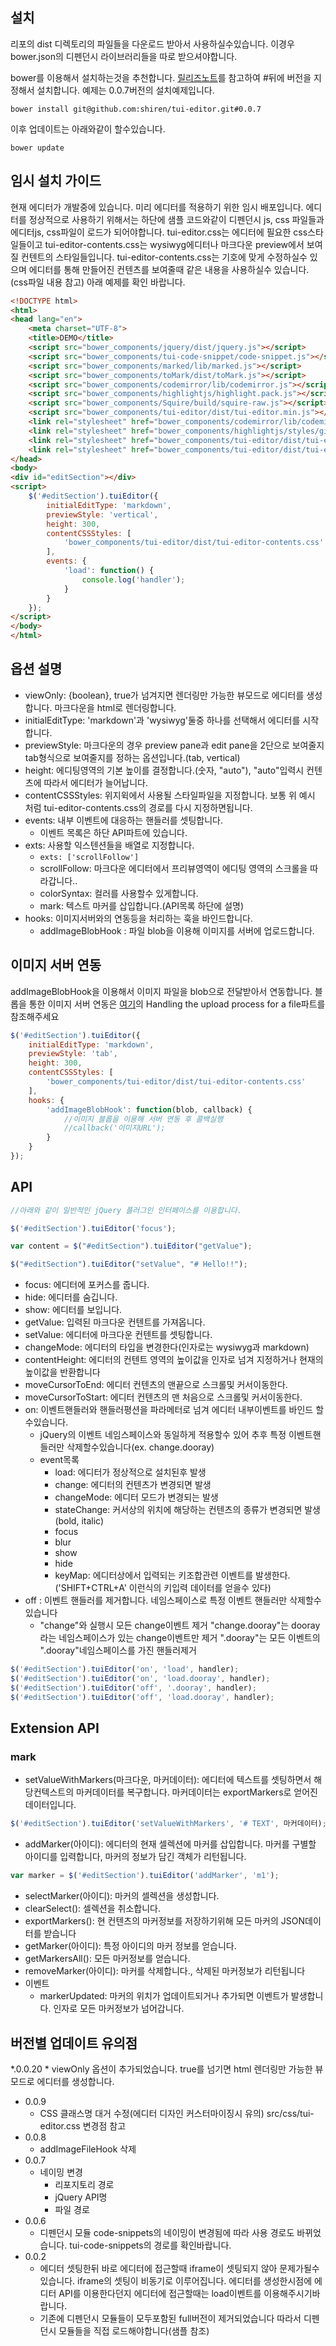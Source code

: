## 설치

리포의 dist 디렉토리의 파일들을 다운로드 받아서 사용하실수있습니다.
이경우 bower.json의 디펜던시 라이브러리들을 따로 받으셔야합니다.

bower를 이용해서 설치하는것을 추천합니다.
[릴리즈노트](https://github.com/shiren/tui-editor/releases)를 참고하여 #뒤에 버전을 지정해서 설치합니다.
예제는 0.0.7버전의 설치예제입니다.

```
bower install git@github.com:shiren/tui-editor.git#0.0.7
```

이후 업데이트는 아래와같이 할수있습니다.

```
bower update
```

## 임시 설치 가이드

현재 에디터가 개발중에 있습니다. 미리 에디터를 적용하기 위한 임시 배포입니다.
에디터를 정상적으로 사용하기 위해서는 하단에 샘플 코드와같이 디펜던시 js, css 파일들과 에디터js, css파일이 로드가 되어야합니다.
tui-editor.css는 에디터에 필요한 css스타일들이고
tui-editor-contents.css는 wysiwyg에디터나 마크다운 preview에서 보여질 컨텐트의 스타일들입니다.
tui-editor-contents.css는 기호에 맞게 수정하실수 있으며 에디터를 통해 만들어진 컨텐츠를 보여줄때 같은 내용을 사용하실수 있습니다.(css파일 내용 참고)
아래 예제를 확인 바랍니다.

``` html
<!DOCTYPE html>
<html>
<head lang="en">
    <meta charset="UTF-8">
    <title>DEMO</title>
    <script src="bower_components/jquery/dist/jquery.js"></script>
    <script src="bower_components/tui-code-snippet/code-snippet.js"></script>
    <script src="bower_components/marked/lib/marked.js"></script>
    <script src="bower_components/toMark/dist/toMark.js"></script>
    <script src="bower_components/codemirror/lib/codemirror.js"></script>
    <script src="bower_components/highlightjs/highlight.pack.js"></script>
    <script src="bower_components/Squire/build/squire-raw.js"></script>
    <script src="bower_components/tui-editor/dist/tui-editor.min.js"></script>
    <link rel="stylesheet" href="bower_components/codemirror/lib/codemirror.css">
    <link rel="stylesheet" href="bower_components/highlightjs/styles/github.css">
    <link rel="stylesheet" href="bower_components/tui-editor/dist/tui-editor.css">
    <link rel="stylesheet" href="bower_components/tui-editor/dist/tui-editor-contents.css">
</head>
<body>
<div id="editSection"></div>
<script>
    $('#editSection').tuiEditor({
        initialEditType: 'markdown',
        previewStyle: 'vertical',
        height: 300,
        contentCSSStyles: [
            'bower_components/tui-editor/dist/tui-editor-contents.css'
        ],
        events: {
            'load': function() {
                console.log('handler');
            }
        }
    });
</script>
</body>
</html>
```

## 옵션 설명

* viewOnly: {boolean}, true가 넘겨지면 렌더링만 가능한 뷰모드로 에디터를 생성합니다. 마크다운을 html로 렌더링합니다.
* initialEditType: 'markdown'과 'wysiwyg'둘중 하나를 선택해서 에디터를 시작합니다.
* previewStyle: 마크다운의 경우 preview pane과 edit pane을 2단으로 보여줄지 tab형식으로 보여줄지를 정하는 옵션입니다.(tab, vertical)
* height: 에디팅영역의 기본 높이를 결정합니다.(숫자, "auto"), "auto"입력시 컨텐츠에 따라서 에디터가 늘어납니다.
* contentCSSStyles: 위지윅에서 사용될 스타일파일을 지정합니다. 보통 위 예시 처럼 tui-editor-contents.css의 경로를 다시 지정하면됩니다.
* events: 내부 이벤트에 대응하는 핸들러를 셋팅합니다.
    * 이벤트 목록은 하단 API파트에 있습니다.
* exts: 사용할 익스텐션들을 배열로 지정합니다.
    * `exts: ['scrollFollow']`
    * scrollFollow: 마크다운 에디터에서 프리뷰영역이 에디팅 영역의 스크롤을 따라갑니다..
    * colorSyntax: 컬러를 사용할수 있게합니다.
    * mark: 텍스트 마커를 삽입합니다.(API목록 하단에 설명)
* hooks: 이미지서버와의 연동등을 처리하는 훅을 바인드합니다.
    * addImageBlobHook : 파일 blob을 이용해 이미지를 서버에 업로드합니다.

## 이미지 서버 연동
addImageBlobHook을 이용해서 이미지 파일을 blob으로 전달받아서 연동합니다.
블롭을 통한 이미지 서버 연동은 [여기](https://developer.mozilla.org/en/docs/Using_files_from_web_applications)의 Handling the upload process for a file파트를 참조해주세요


``` javascript
$('#editSection').tuiEditor({
    initialEditType: 'markdown',
    previewStyle: 'tab',
    height: 300,
    contentCSSStyles: [
        'bower_components/tui-editor/dist/tui-editor-contents.css'
    ],
    hooks: {
        'addImageBlobHook': function(blob, callback) {
            //이미지 블롭을 이용해 서버 연동 후 콜백실행
            //callback('이미지URL');
        }
    }
});
```

## API

``` javascript
//아래와 같이 일반적인 jQuery 플러그인 인터페이스를 이용합니다.

$('#editSection').tuiEditor('focus');

var content = $("#editSection").tuiEditor("getValue");

$("#editSection").tuiEditor("setValue", "# Hello!!");
```

* focus: 에디터에 포커스를 줍니다.
* hide: 에디터를 숨깁니다.
* show: 에디터를 보입니다.
* getValue: 입력된 마크다운 컨텐트를 가져옵니다.
* setValue: 에디터에 마크다운 컨텐트를 셋팅합니다.
* changeMode: 에디터의 타입을 변경한다(인자로는 wysiwyg과 markdown)
* contentHeight: 에디터의 컨텐트 영역의 높이값을 인자로 넘겨 지정하거나 현재의 높이값을 반환합니다
* moveCursorToEnd: 에디터 컨텐츠의 맨끝으로 스크롤및 커서이동한다.
* moveCursorToStart: 에디터 컨텐츠의 맨 처음으로 스크롤및 커서이동한다.
* on: 이벤트핸들러와 핸들러평션을 파라메터로 넘겨 에디터 내부이벤트를 바인드 할수있습니다.
    * jQuery의 이벤트 네임스페이스와 동일하게 적용할수 있어 추후 특정 이벤트핸들러만 삭제할수있습니다(ex. change.dooray)
    * event목록
        * load: 에디터가 정상적으로 설치된후 발생
        * change: 에디터의 컨텐츠가 변경되면 발생
        * changeMode: 에디터 모드가 변경되는 발생
        * stateChange: 커서상의 위치에 해당하는 컨텐츠의 종류가 변경되면 발생(bold, italic)
        * focus
        * blur
        * show
        * hide
        * keyMap: 에디터상에서 입력되는 키조합관련 이벤트를 발생한다.('SHIFT+CTRL+A' 이런식의 키입력 데이터를 얻을수 있다)
* off : 이벤트 핸들러를 제거합니다. 네임스페이스로 특정 이벤트 핸들러만 삭제할수있습니다
    * "change"와 실행시 모든 change이벤트 제거 "change.dooray"는 dooray라는 네임스페이스가 있는 change이벤트만 제거 ".dooray"는 모든 이벤트의 ".dooray"네임스페이스를 가진 핸들러제거

``` javascript
$('#editSection').tuiEditor('on', 'load', handler);
$('#editSection').tuiEditor('on', 'load.dooray', handler);
$('#editSection').tuiEditor('off', '.dooray', handler);
$('#editSection').tuiEditor('off', 'load.dooray', handler);
```

## Extension API

### mark

* setValueWithMarkers(마크다운, 마커데이터): 에디터에 텍스트를 셋팅하면서 해당컨텍스트의 마커데이터를 복구합니다. 마커데이터는 exportMarkers로 얻어진 데이터입니다.

``` javascript
$('#editSection').tuiEditor('setValueWithMarkers', '# TEXT', 마커데이터);
```

* addMarker(아이디): 에디터의 현재 셀렉션에 마커를 삽입합니다. 마커를 구별할 아이디를 입력합니다, 마커의 정보가 담긴 객체가 리턴됩니다.

``` javascript
var marker = $('#editSection').tuiEditor('addMarker', 'm1');
```

* selectMarker(아이디): 마커의 셀렉션을 생성합니다.
* clearSelect(): 셀렉션을 취소합니다.
* exportMarkers(): 현 컨텐츠의 마커정보를 저장하기위해 모든 마커의 JSON데이터를 받습니다
* getMarker(아이디): 특정 아이디의 마커 정보를 얻습니다.
* getMarkersAll(): 모든 마커정보를 얻습니다.
* removeMarker(아이디): 마커를 삭제합니다., 삭제된 마커정보가 리턴됩니다
* 이벤트
    * markerUpdated: 마커의 위치가 업데이트되거나 추가되면 이벤트가 발생합니다. 인자로 모든 마커정보가 넘어갑니다.

## 버전별 업데이트 유의점
*.0.0.20
    * viewOnly 옵션이 추가되었습니다. true를 넘기면 html 렌더링만 가능한 뷰모드로 에디터를 생성합니다.
* 0.0.9
    * CSS 클래스명 대거 수정(에디터 디자인 커스터마이징시 유의)
    src/css/tui-editor.css 변경점 참고
* 0.0.8
    * addImageFileHook 삭제
* 0.0.7
    * 네이밍 변경
        * 리포지토리 경로
        * jQuery API명
        * 파일 경로
* 0.0.6
    * 디펜던시 모듈 code-snippets의 네이밍이 변경됨에 따라 사용 경로도 바뀌었습니다. tui-code-snippets의 경로를 확인바랍니다.
* 0.0.2
    * 에디터 셋팅한뒤 바로 에디터에 접근할때 iframe이 셋팅되지 않아 문제가될수있습니다.
    iframe의 셋팅이 비동기로 이루어집니다. 에디터를 생성한시점에 에디터 API를 이용한다던지 에디터에 접근할때는 load이벤트를 이용해주시기바랍니다.
    * 기존에 디펜던시 모듈들이 모두포함된 full버전이 제거되었습니다 따라서 디펜던시 모듈들을 직접 로드해야합니다(샘플 참조)
